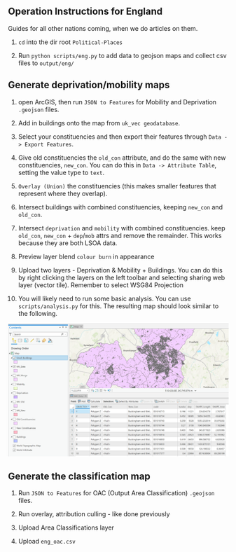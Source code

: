 ## Operation Instructions for England

Guides for all other nations coming, when we do articles on them.

1. ```cd``` into the dir root ```Political-Places```

2. Run ```python scripts/eng.py``` to add data to geojson maps and collect csv files to ```output/eng/```


## Generate deprivation/mobility maps

1. open ArcGIS, then run ```JSON to Features``` for Mobility and Deprivation ```.geojson``` files.

2. Add in buildings onto the map from ```uk_vec geodatabase```.

3. Select your constituencies and then export their features through ```Data -> Export Features```.

4. Give old constituencies the ```old_con``` attribute, and do the same with new constituencies, ```new_con```. You can do this in ```Data -> Attribute Table```, setting the value type to ```text```.

5. ```Overlay (Union)``` the constituencies (this makes smaller features that represent where they overlap).

6. Intersect buildings with combined constituencies, keeping ```new_con``` and ```old_con```.

7. Intersect ```deprivation``` and ```mobility``` with combined constituencies. keep ```old_con```, ```new_con``` + ```dep```/```mob``` attrs and remove the remainder. This works because they are both LSOA data.

8. Preview layer blend ```colour burn``` in appearance 

9. Upload two layers - Deprivation & Mobility + Buildings. You can do this by right clicking the layers on the left toolbar and selecting sharing web layer (vector tile). Remember to select WSG84 Projection

10. You will likely need to run some basic analysis. You can use ```scripts/analysis.py``` for this. The resulting map should look similar to the following.

![Map of MK Constituencies on ArcGIS](result.png?raw=true "Map of MK Constituencies on ArcGIS")


## Generate the classification map

1. Run ```JSON to Features``` for OAC (Output Area Classification) ```.geojson``` files.

2. Run overlay, attribution culling - like done previously

3. Upload Area Classifications layer

4. Upload ```eng_oac.csv``` 
